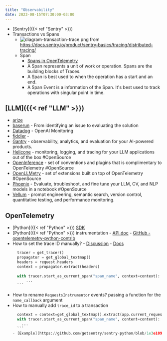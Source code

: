 ```yaml
---
title: "Observability"
date: 2023-08-15T07:30:00-03:00
---
```

- [Sentry]({{< ref "Sentry" >}})
- Transactions vs Spans
	- ![diagram-transaction-trace.png](../assets/diagram-transaction-trace_1678298375545_0.png)
	  from https://docs.sentry.io/product/sentry-basics/tracing/distributed-tracing/
	- Span
		- [Spans in OpenTelemetry](https://opentelemetry.io/docs/concepts/signals/traces/#spans-in-opentelemetry)
		- A Span represents a unit of work or operation. Spans are the building blocks of Traces.
		- A Span is best used to when the operation has a start and an end.
		- A Span Event is a information of the Span. It's best used to track operations with singular point in time.

## [LLM]({{< ref "LLM" >}})
- [arize](https://arize.com/)
- [baserun](https://baserun.ai/welcome) - From identifying an issue to evaluating the solution
- [Datadog](https://www.datadoghq.com/solutions/openai/) - OpenAI Monitoring
- [fiddler](https://www.fiddler.ai/llmops) - 
- [Gantry](https://www.gantry.io/) - observability, analytics, and evaluation for your AI-powered products.
- [Helicone](https://www.helicone.ai/) - monitoring, logging, and tracing for your LLM applications out of the box #OpenSource 
- [OpenInference](https://github.com/Arize-ai/openinference) - set of conventions and plugins that is complimentary to OpenTelemetry #OpenSource 
- [OpenLLMetry](https://github.com/traceloop/openllmetry) - set of extensions built on top of OpenTelemetry #OpenSource 
- [Phoenix](https://phoenix.arize.com/) - Evaluate, troubleshoot, and fine tune your LLM, CV, and NLP models in a notebook #OpenSource 
- [Vellum](https://www.vellum.ai/) - prompt engineering, semantic search, version control, quantitative testing, and performance monitoring.

## OpenTelemetry
- [Python]({{< ref "Python" >}}) [SDK](https://opentelemetry-python.readthedocs.io/en/latest/index.html)
- [Python]({{< ref "Python" >}}) instrumentation - [API doc](https://opentelemetry-python-contrib.readthedocs.io/en/latest/index.html) - [GitHub - opentelemetry-python-contrib](https://github.com/open-telemetry/opentelemetry-python-contrib)
- How to set the trace ID manually? - [Discussion](https://github.com/open-telemetry/opentelemetry-python/discussions/1919) - [Docs](https://opentelemetry.io/docs/instrumentation/python/cookbook/#manually-setting-span-context)
	```python
	  tracer = get_tracer()
	  propagator = get_global_textmap()
	  headers = request.headers
	  context = propagator.extract(headers)
	  
	  with tracer.start_as_current_span("span_name", context=context):
	      ...
	  ```
- How to rename `RequestsInstrumentor` events? passing a function for the `name_callback` argument
- How to manually add `trace_id` to a transaction
	```python
	  context = context=get_global_textmap().extract(app.current_request.headers)
	  with tracer.start_as_current_span("span_name", content=content):
	    ...
	  ```
	- [Example](https://github.com/getsentry/sentry-python/blob/1e3e1097e104abb39799b59654bf4f8725448909/sentry_sdk/integrations/opentelemetry/propagator.py#L45) of a propagator (textmap) extract